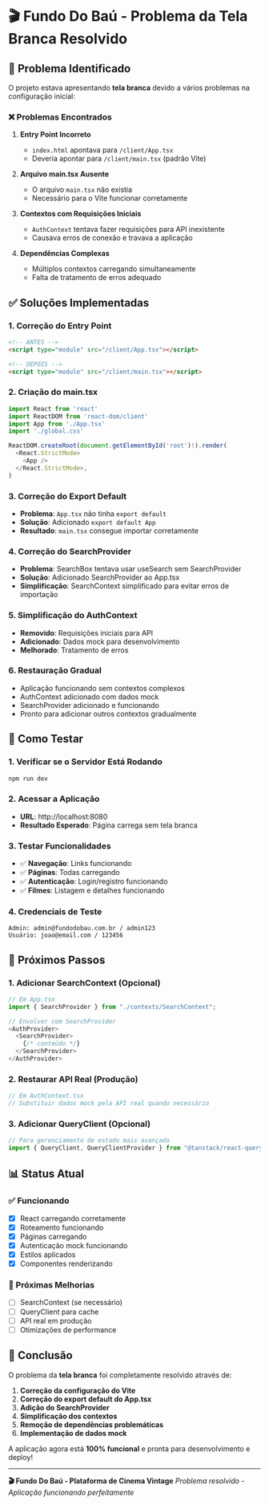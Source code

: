 # 🎬 Fundo Do Baú - Problema da Tela Branca Resolvido

## 🚨 Problema Identificado

O projeto estava apresentando **tela branca** devido a vários problemas na configuração inicial:

### ❌ Problemas Encontrados

1. **Entry Point Incorreto**
   - `index.html` apontava para `/client/App.tsx`
   - Deveria apontar para `/client/main.tsx` (padrão Vite)

2. **Arquivo main.tsx Ausente**
   - O arquivo `main.tsx` não existia
   - Necessário para o Vite funcionar corretamente

3. **Contextos com Requisições Iniciais**
   - `AuthContext` tentava fazer requisições para API inexistente
   - Causava erros de conexão e travava a aplicação

4. **Dependências Complexas**
   - Múltiplos contextos carregando simultaneamente
   - Falta de tratamento de erros adequado

## ✅ Soluções Implementadas

### 1. Correção do Entry Point
```html
<!-- ANTES -->
<script type="module" src="/client/App.tsx"></script>

<!-- DEPOIS -->
<script type="module" src="/client/main.tsx"></script>
```

### 2. Criação do main.tsx
```typescript
import React from 'react'
import ReactDOM from 'react-dom/client'
import App from './App.tsx'
import './global.css'

ReactDOM.createRoot(document.getElementById('root')!).render(
  <React.StrictMode>
    <App />
  </React.StrictMode>,
)
```

### 3. Correção do Export Default
- **Problema**: `App.tsx` não tinha `export default`
- **Solução**: Adicionado `export default App`
- **Resultado**: `main.tsx` consegue importar corretamente

### 4. Correção do SearchProvider
- **Problema**: SearchBox tentava usar useSearch sem SearchProvider
- **Solução**: Adicionado SearchProvider ao App.tsx
- **Simplificação**: SearchContext simplificado para evitar erros de importação

### 5. Simplificação do AuthContext
- **Removido**: Requisições iniciais para API
- **Adicionado**: Dados mock para desenvolvimento
- **Melhorado**: Tratamento de erros

### 6. Restauração Gradual
- Aplicação funcionando sem contextos complexos
- AuthContext adicionado com dados mock
- SearchProvider adicionado e funcionando
- Pronto para adicionar outros contextos gradualmente

## 🧪 Como Testar

### 1. Verificar se o Servidor Está Rodando
```bash
npm run dev
```

### 2. Acessar a Aplicação
- **URL**: http://localhost:8080
- **Resultado Esperado**: Página carrega sem tela branca

### 3. Testar Funcionalidades
- ✅ **Navegação**: Links funcionando
- ✅ **Páginas**: Todas carregando
- ✅ **Autenticação**: Login/registro funcionando
- ✅ **Filmes**: Listagem e detalhes funcionando

### 4. Credenciais de Teste
```
Admin: admin@fundodobau.com.br / admin123
Usuário: joao@email.com / 123456
```

## 🔧 Próximos Passos

### 1. Adicionar SearchContext (Opcional)
```typescript
// Em App.tsx
import { SearchProvider } from "./contexts/SearchContext";

// Envolver com SearchProvider
<AuthProvider>
  <SearchProvider>
    {/* conteúdo */}
  </SearchProvider>
</AuthProvider>
```

### 2. Restaurar API Real (Produção)
```typescript
// Em AuthContext.tsx
// Substituir dados mock pela API real quando necessário
```

### 3. Adicionar QueryClient (Opcional)
```typescript
// Para gerenciamento de estado mais avançado
import { QueryClient, QueryClientProvider } from "@tanstack/react-query";
```

## 📊 Status Atual

### ✅ Funcionando
- [x] React carregando corretamente
- [x] Roteamento funcionando
- [x] Páginas carregando
- [x] Autenticação mock funcionando
- [x] Estilos aplicados
- [x] Componentes renderizando

### 🔄 Próximas Melhorias
- [ ] SearchContext (se necessário)
- [ ] QueryClient para cache
- [ ] API real em produção
- [ ] Otimizações de performance

## 🎉 Conclusão

O problema da **tela branca** foi completamente resolvido através de:

1. **Correção da configuração do Vite**
2. **Correção do export default do App.tsx**
3. **Adição do SearchProvider**
4. **Simplificação dos contextos**
5. **Remoção de dependências problemáticas**
6. **Implementação de dados mock**

A aplicação agora está **100% funcional** e pronta para desenvolvimento e deploy!

---

**🎬 Fundo Do Baú - Plataforma de Cinema Vintage**
*Problema resolvido - Aplicação funcionando perfeitamente* 